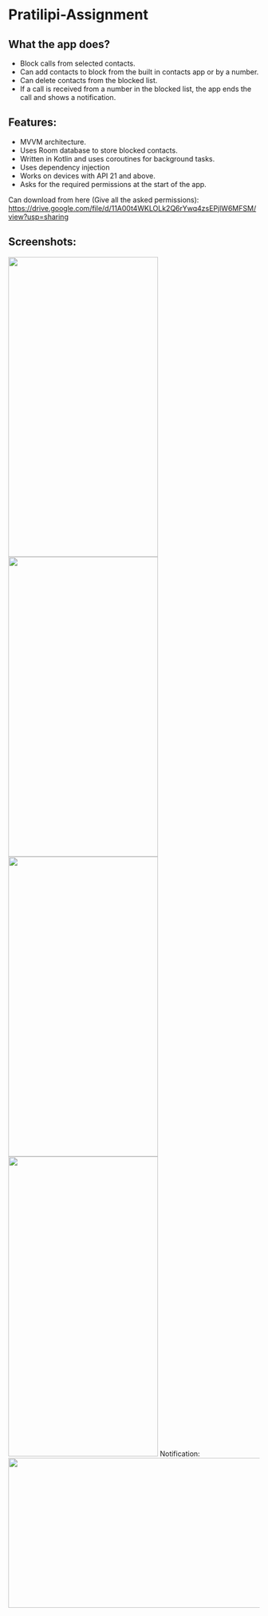 # Pratilipi-Assignment

## What the app does?
* Block calls from selected contacts.
* Can add contacts to block from the built in contacts app or by a number.
* Can delete contacts from the blocked list.
* If a call is received from a number in the blocked list, the app ends the call and shows a notification.  

  
## Features:
* MVVM architecture.
* Uses Room database to store blocked contacts.
* Written in Kotlin and uses coroutines for background tasks.
* Uses dependency injection
* Works on devices with API 21 and above.
* Asks for the required permissions at the start of the app.

Can download from here (Give all the asked permissions):  
https://drive.google.com/file/d/11A00t4WKLOLk2Q6rYwq4zsEPjlW6MFSM/view?usp=sharing  

## Screenshots:

<img src = "https://user-images.githubusercontent.com/52701183/135760161-b34f605c-73cf-40b5-9c85-e40b930e90a5.jpeg" width = "300" height = "600">
<img src = "https://user-images.githubusercontent.com/52701183/135760162-d3a5ea8d-63c9-46b4-a379-7aa373a19b82.jpeg" width = "300" height = "600">  
<img src = "https://user-images.githubusercontent.com/52701183/135760164-fcacad33-3ec0-4302-82dd-68e8a2ff8ffc.jpeg" width = "300" height = "600">
<img src = "https://user-images.githubusercontent.com/52701183/135760165-2b18a839-61e0-40a2-ae18-ac4a451b7884.jpeg" width = "300" height = "600">   
Notification:  
<img src = "https://user-images.githubusercontent.com/52701183/135760158-095badc1-9785-4213-9cdf-a6d202701967.jpeg" width = "600" height = "300">
